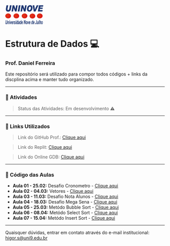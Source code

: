 <img src="https://github.com/HigorRoc/Uninove_2021.1/blob/main/Uninove-Logo.png" width="120" height="60">

# Estrutura de Dados :computer:
###  Prof. Daniel Ferreira

Este repositório será utilizado para compor todos códigos + links da discplina acima e manter tudo organizado.

---

### :pushpin: Atividades
> Status das Atividades: Em desenvolvimento :warning:

---
### :pushpin: Links Utilizados
> Link do GitHub Prof.: [Clique aqui](https://github.com/DanielGTI/Estrutura_de_Dados)

> Link do Replit: [Clique aqui](https://repl.it/~/)
 
> Link do Online GDB: [Clique aqui](https://www.onlinegdb.com/)
 
---

### :pushpin: Código das Aulas

- **Aula 01 - 25.02:** Desafio Cronometro - [Clique aqui](https://github.com/HigorRoc/Uninove_2021.1_EstruturaDados/tree/main/Aula%2001%20-%2025.02.2021)
- **Aula 02 - 04.03:** Vetores - [Clique aqui](https://github.com/HigorRoc/Uninove_2021.1_EstruturaDados/tree/main/Aula%2002%20-%2004.03.2021)
- **Aula 03 - 11.03:** Desafio Nota Alunos - [Clique aqui](https://github.com/HigorRoc/Uninove_2021.1_EstruturaDados/tree/main/Aula%2003%20-%2011.03.2021)
- **Aula 04 - 18.03:** Desafio Mega Sena - [Clique aqui](https://github.com/HigorRoc/Uninove_2021.1_EstruturaDados/tree/main/Aula%2004%20-%2018.03.2021)
- **Aula 05 - 25.03:** Metódo Bubble Sort - [Clique aqui](https://github.com/HigorRoc/Uninove_2021.1_EstruturaDados/tree/main/Aula%2005%20-%2025.03.2021)
- **Aula 06 - 08.04:** Metódo Select Sort - [Clique aqui](https://github.com/HigorRoc/Uninove_2021.1_EstruturaDados/tree/main/Aula%2006%20-%2008.04.2021)
- **Aula 07 - 15.04:** Metódo Insert Sort - [Clique aqui](https://github.com/HigorRoc/Uninove_2021.1_EstruturaDados/tree/main/Aula%2007%20-%2015.04.2021)

---

Quaisquer dúvidas, entrar em contato através do e-mail institucional: 
higor.s@uni9.edu.br
